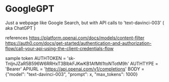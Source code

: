 # GoogleGPT
Just a webpage like Google Search, but with API calls to 'text-davinci-003' ( aka ChatGPT )

references
https://platform.openai.com/docs/models/content-filter
https://auth0.com/docs/get-started/authentication-and-authorization-flow/call-your-api-using-the-client-credentials-flow

sample token
AUTHTOKEN = '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'
AUTHTYPE = 'Bearer'
APIURL = 'https://api.openai.com/v1/completions'
BODY = {"model": "text-davinci-003", "prompt": x, "max_tokens": 1000}